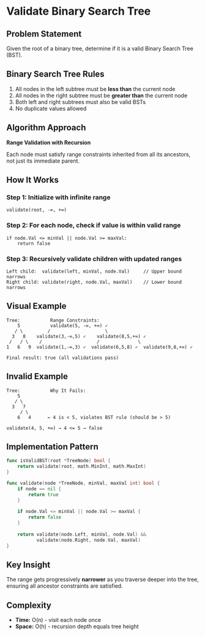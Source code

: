 # Validate Binary Search Tree 
## Problem Statement
Given the root of a binary tree, determine if it is a valid Binary Search Tree (BST).

## Binary Search Tree Rules
1. All nodes in the left subtree must be **less than** the current node
2. All nodes in the right subtree must be **greater than** the current node
3. Both left and right subtrees must also be valid BSTs
4. No duplicate values allowed

## Algorithm Approach
**Range Validation with Recursion**

Each node must satisfy range constraints inherited from all its ancestors, not just its immediate parent.

## How It Works

### Step 1: Initialize with infinite range
```
validate(root, -∞, +∞)
```

### Step 2: For each node, check if value is within valid range
```
if node.Val <= minVal || node.Val >= maxVal:
    return false
```

### Step 3: Recursively validate children with updated ranges
```
Left child:  validate(left, minVal, node.Val)     // Upper bound narrows
Right child: validate(right, node.Val, maxVal)    // Lower bound narrows
```

## Visual Example

```
Tree:           Range Constraints:
    5           validate(5, -∞, +∞) ✓
   / \         /                    \
  3   8    validate(3,-∞,5) ✓    validate(8,5,+∞) ✓
 /   / \    /                    /              \
1   6   9  validate(1,-∞,3) ✓  validate(6,5,8) ✓  validate(9,8,+∞) ✓

Final result: true (all validations pass)
```

## Invalid Example

```
Tree:           Why It Fails:
    5           
   / \         
  3   7        
     / \      
    6   4      ← 4 is < 5, violates BST rule (should be > 5)

validate(4, 5, +∞) → 4 <= 5 → false
```

## Implementation Pattern

```go
func isValidBST(root *TreeNode) bool {
    return validate(root, math.MinInt, math.MaxInt)
}

func validate(node *TreeNode, minVal, maxVal int) bool {
    if node == nil {
        return true
    }
    
    if node.Val <= minVal || node.Val >= maxVal {
        return false
    }
    
    return validate(node.Left, minVal, node.Val) &&
           validate(node.Right, node.Val, maxVal)
}
```

## Key Insight
The range gets progressively **narrower** as you traverse deeper into the tree, ensuring all ancestor constraints are satisfied.

## Complexity
- **Time:** O(n) - visit each node once
- **Space:** O(h) - recursion depth equals tree height